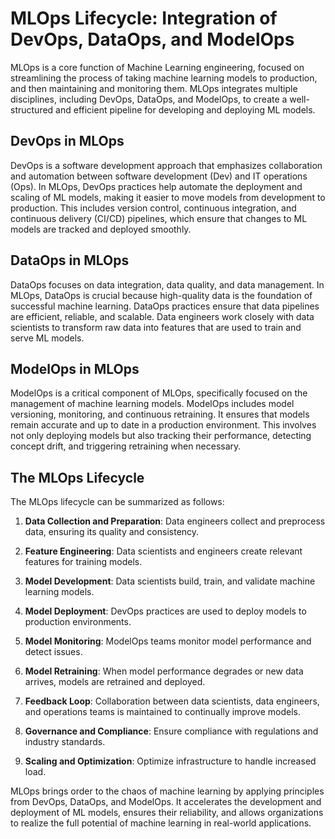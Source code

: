 # MLOps Lifecycle: Integration of DevOps, DataOps, and ModelOps

MLOps is a core function of Machine Learning engineering, focused on streamlining the process of taking machine learning models to production, and then maintaining and monitoring them.  MLOps integrates multiple disciplines, including DevOps, DataOps, and ModelOps, to create a well-structured and efficient pipeline for developing and deploying ML models.

## DevOps in MLOps

DevOps is a software development approach that emphasizes collaboration and automation between software development (Dev) and IT operations (Ops). In MLOps, DevOps practices help automate the deployment and scaling of ML models, making it easier to move models from development to production. This includes version control, continuous integration, and continuous delivery (CI/CD) pipelines, which ensure that changes to ML models are tracked and deployed smoothly.

## DataOps in MLOps

DataOps focuses on data integration, data quality, and data management. In MLOps, DataOps is crucial because high-quality data is the foundation of successful machine learning. DataOps practices ensure that data pipelines are efficient, reliable, and scalable. Data engineers work closely with data scientists to transform raw data into features that are used to train and serve ML models.

## ModelOps in MLOps

ModelOps is a critical component of MLOps, specifically focused on the management of machine learning models. ModelOps includes model versioning, monitoring, and continuous retraining. It ensures that models remain accurate and up to date in a production environment. This involves not only deploying models but also tracking their performance, detecting concept drift, and triggering retraining when necessary.

## The MLOps Lifecycle

The MLOps lifecycle can be summarized as follows:

1. **Data Collection and Preparation**: Data engineers collect and preprocess data, ensuring its quality and consistency.

2. **Feature Engineering**: Data scientists and engineers create relevant features for training models.

3. **Model Development**: Data scientists build, train, and validate machine learning models.

4. **Model Deployment**: DevOps practices are used to deploy models to production environments.

5. **Model Monitoring**: ModelOps teams monitor model performance and detect issues.

6. **Model Retraining**: When model performance degrades or new data arrives, models are retrained and deployed.

7. **Feedback Loop**: Collaboration between data scientists, data engineers, and operations teams is maintained to continually improve models.

8. **Governance and Compliance**: Ensure compliance with regulations and industry standards.

9. **Scaling and Optimization**: Optimize infrastructure to handle increased load.

MLOps brings order to the chaos of machine learning by applying principles from DevOps, DataOps, and ModelOps. It accelerates the development and deployment of ML models, ensures their reliability, and allows organizations to realize the full potential of machine learning in real-world applications.
